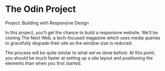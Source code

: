 # The Odin Project

Project: Building with Responsive Design

In this project, you’ll get the chance to build a responsive website. We’ll be cloning The Next Web, a tech-focused magazine which uses media queries to gracefully degrade their site as the window size is reduced.

The process will be quite similar to what we’ve done before. At this point, you should be much faster at setting up a site layout and positioning the elements than when you first started.
